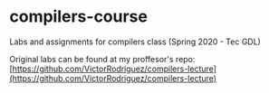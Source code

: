 # compilers-course
Labs and assignments for compilers class (Spring 2020 - Tec GDL)

Original labs can be found at my proffesor's repo:
[https://github.com/VictorRodriguez/compilers-lecture](https://github.com/VictorRodriguez/compilers-lecture)
